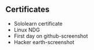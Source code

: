 ##  Certificates
*  Sololearn certificate
*  Linux NDG
*  First day on github-screenshot
*  Hacker earth-screenshot
